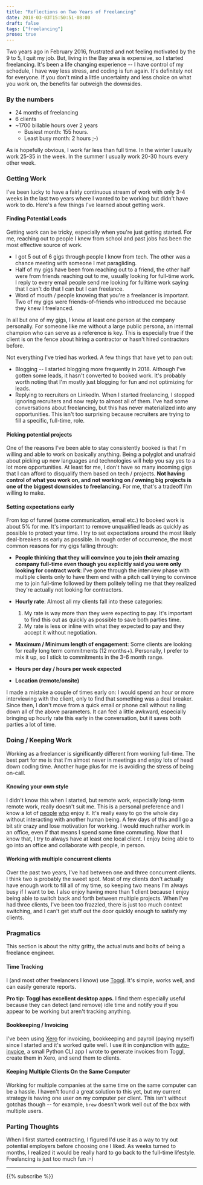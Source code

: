 ```yaml
---
title: "Reflections on Two Years of Freelancing"
date: 2018-03-03T15:50:51-08:00
draft: false
tags: ["freelancing"]
prose: true
---
```

Two years ago in February 2016, frustrated and not feeling motivated by the 9 to 5, I quit my job. But, living in the Bay area is expensive, so I started freelancing. It's been a life changing experience -- I have control of my schedule, I have way less stress, and coding is fun again. It's definitely not for everyone. If you don't mind a little uncertainty and less choice on what you work on, the benefits far outweigh the downsides.

### By the numbers

* 24 months of freelancing
* 6 clients
* ~1700 billable hours over 2 years 
   * Busiest month: 155 hours. 
   * Least busy month: 2 hours ;-)

As is hopefully obvious, I work far less than full time. In the winter I usually work 25-35 in the week. In the summer I usually work 20-30 hours every other week.

### Getting Work

I've been lucky to have a fairly continuous stream of work with only 3-4 weeks in the last two years where I wanted to be working but didn't have work to do. Here's a few things I've learned about getting work.

#### Finding Potential Leads
Getting work can be tricky, especially when you're just getting started. For me, reaching out to people I knew from school and past jobs has been the most effective source of work.

- I got 5 out of 6 gigs through people I know from tech. The other was a chance meeting with someone I met paragliding.
- Half of my gigs have been from reaching out to a friend, the other half were from friends reaching out to me, usually looking for full-time work. I reply to every email people send me looking for fulltime work saying that I can't do that I can but I can freelance.
- Word of mouth / people knowing that you're a freelancer is important. Two of my gigs were friends-of-friends who introduced me because they knew I freelanced.

In all but one of my gigs, I knew at least one person at the company personally. For someone like me without a large public persona, an internal champion who can serve as a reference is key. This is especially true if the client is on the fence about hiring a contractor or hasn't hired contractors before.

Not everything I've tried has worked. A few things that have yet to pan out:

* Blogging -- I started blogging more frequently in 2018. Although I've gotten some leads, it hasn't converted to booked work. It's probably worth noting that I'm mostly just blogging for fun and not optimizing for leads.
* Replying to recruiters on LinkedIn. When I started freelancing, I stopped ignoring recruiters and now reply to almost all of them. I've had some conversations about freelancing, but this has never materialized into any opportunities. This isn't too surprising because recruiters are trying to fill a specific, full-time, role.

#### Picking potential projects
One of the reasons I've been able to stay consistently booked is that I'm willing and able to work on basically anything. Being a polyglot and unafraid about picking up new languages and technologies will help you say yes to a lot more opportunities. At least for me, I don't have so many incoming gigs that I can afford to disqualify them based on tech / projects. **Not having control of what you work on, and not working on / owning big projects is one of the biggest downsides to freelancing.** For me, that's a tradeoff I'm willing to make.

#### Setting expectations early
From top of funnel (some communication, email etc.) to booked work is about 5% for me. It's important to remove unqualified leads as quickly as possible to protect your time. I try to set expectations around the most likely deal-breakers as early as possible. In rough order of occurrence, the most common reasons for my gigs falling through:

- **People thinking that they will convince you to join their amazing company full-time even though you explicitly said you were only looking for contract work**: I've gone through the interview phase with multiple clients only to have them end with a pitch call trying to convince me to join full-time followed by them politely telling me that they realized they're actually not looking for contractors.
- **Hourly rate**: Almost all my clients fall into these categories:
    1. My rate is way more than they were expecting to pay. It's important to find this out as quickly as possible to save both parties time.
    2. My rate is less or inline with what they expected to pay and they accept it without negotiation.

- **Maximum / Minimum length of engagement**: Some clients are looking for really long term commitments (12 months+). Personally, I prefer to mix it up, so I stick to commitments in the 3-6 month range.
- **Hours per day / hours per week expected**
- **Location (remote/onsite)**

I made a mistake a couple of times early on: I would spend an hour or more interviewing with the client, only to find that something was a deal breaker. Since then, I don't move from a quick email or phone call without nailing down all of the above parameters. It can feel a little awkward, especially bringing up hourly rate this early in the conversation, but it saves both parties a lot of time.

### Doing / Keeping Work
Working as a freelancer is significantly different from working full-time. The best part for me is that I'm almost never in meetings and enjoy lots of head down coding time. Another huge plus for me is avoiding the stress of being on-call.

#### Knowing your own style

I didn't know this when I started, but remote work, especially long-term remote work, really doesn't suit me. This is a personal preference and I know a lot of [people](https://jvns.ca/blog/2018/02/18/working-remotely--4-years-in/) [who](http://devslovebacon.com/conferences/bacon-2014/talks/remote-by-default-how-github-makes-working-remotely-not-suck) enjoy it. It's really easy to go the whole day without interacting with another human being. A few days of this and I go a bit stir crazy and lose motivation for working. I would much rather work in an office, even if that means I spend some time commuting. Now that I know that, I try to always have at least one local client. I enjoy being able to go into an office and collaborate with people, in person.

#### Working with multiple concurrent clients

Over the past two years, I've had between one and three concurrent clients. I think two is probably the sweet spot. Most of my clients don't actually have enough work to fill all of my time, so keeping two means I'm always busy if I want to be. I also enjoy having more than 1 client because I enjoy being able to switch back and forth between multiple projects. When I've had three clients, I've been too frazzled, there is just too much context switching, and I can't get stuff out the door quickly enough to satisfy my clients.

### Pragmatics
This section is about the nitty gritty, the actual nuts and bolts of being a freelance engineer.

#### Time Tracking
I (and most other freelancers I know) use [Toggl](https://toggl.com). It's simple, works well, and can easily generate reports. 

**Pro tip: Toggl has excellent desktop apps.** I find them especially useful because they can detect (and remove) idle time and notify you if you appear to be working but aren't tracking anything.

#### Bookkeeping / Invoicing
I've been using [Xero](https://xero.com) for invoicing, bookkeeping and payroll (paying myself) since I started and it's worked quite well. I use it in conjunction with [auto-invoice](https://github.com/rcoh/auto-invoice), a small Python CLI app I wrote to generate invoices from Toggl, create them in Xero, and send them to clients.

#### Keeping Multiple Clients On the Same Computer
Working for multiple companies at the same time on the same computer can be a hassle. I haven't found a great solution to this yet, but my current strategy is having one user on my computer per client. This isn't without gotchas though -- for example, `brew` doesn't work well out of the box with multiple users.

### Parting Thoughts
When I first started contracting, I figured I'd use it as a way to try out potential employers before choosing one I liked. As weeks turned to months, I realized it would be really hard to go back to the full-time lifestyle. Freelancing is just too much fun :-)

***
{{% subscribe %}}
